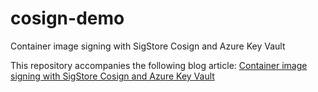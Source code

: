 # cosign-demo
Container image signing with SigStore Cosign and Azure Key Vault

This repository accompanies the following blog article:
[Container image signing with SigStore Cosign and Azure Key Vault](https://medium.com/@olivier.gaumond/container-image-signing-with-sigstore-cosign-and-azure-key-vault-eb43c21c5ff9)